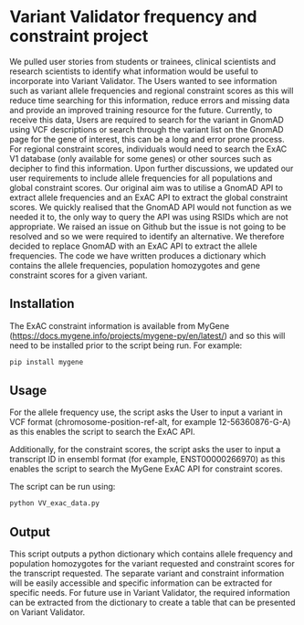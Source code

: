 # Variant Validator frequency and constraint project

We pulled user stories from students or trainees, clinical scientists and research scientists to identify what information would be useful to incorporate into Variant Validator. The Users wanted to see information such as variant allele frequencies and regional constraint scores as this will reduce time searching for this information, reduce errors and missing data and provide an improved training resource for the future. Currently, to receive this data, Users are required to search for the variant in GnomAD using VCF descriptions or search through the variant list on the GnomAD page for the gene of interest, this can be a long and error prone process. For regional constraint scores, individuals would need to search the ExAC V1 database (only available for some genes) or other sources such as decipher to find this information. Upon further discussions, we updated our user requirements to include allele frequencies for all populations and global constraint scores. Our original aim was to utilise a GnomAD API to extract allele frequencies and an ExAC API to extract the global constraint scores. We quickly realised that the GnomAD API would not function as we needed it to, the only way to query the API was using RSIDs which are not appropriate. We raised an issue on Github but the issue is not going to be resolved and so we were required to identify an alternative. We therefore decided to replace GnomAD with an ExAC API to extract the allele frequencies. The code we have written produces a dictionary which contains the allele frequencies, population homozygotes and gene constraint scores for a given variant.

## Installation

The ExAC constraint information is available from MyGene (https://docs.mygene.info/projects/mygene-py/en/latest/) and so this will need to be installed prior to the script being run. For example:

```bash
pip install mygene
```

## Usage

For the allele frequency use, the script asks the User to input a variant in VCF format (chromosome-position-ref-alt, for example 12-56360876-G-A) as this enables the script to search the ExAC API. 

Additionally, for the constraint scores, the script asks the user to input a transcript ID in ensembl format (for example, ENST00000266970) as this enables the script to search the MyGene ExAC API for constraint scores.

The script can be run using:

```bash
python VV_exac_data.py
```

## Output

This script outputs a python dictionary which contains allele frequency and population homozygotes for the variant requested and constraint scores for the transcript requested. The separate variant and constraint information will be easily accessible and specific information can be extracted for specific needs. For future use in Variant Validator, the required information can be extracted from the dictionary to create a table that can be presented on Variant Validator. 

